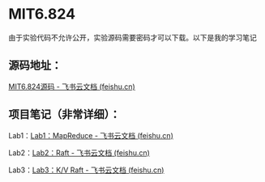 # MIT6.824

由于实验代码不允许公开，实验源码需要密码才可以下载。以下是我的学习笔记

## 源码地址：

[⁢⁡⁣‌‍‬⁡⁡⁣‌⁤‌‍‌⁣‍⁣⁢⁣⁣‍‍‍⁢⁢⁡⁢﻿‍⁣‍‍⁡⁢‬MIT6.824源码 - 飞书云文档 (feishu.cn)](https://mjvmcdxuxx.feishu.cn/docx/BH59dtbp7oiVYSxE1URcdOY6n8d)

## 项目笔记（非常详细）：

Lab1：[﻿‬⁢⁡⁣‍‌⁤﻿‬‌‬‍﻿‬﻿⁤‬‬⁣‌⁢‍‍⁡‬‌﻿⁡‌‌‍‬﻿﻿⁢⁣Lab1：MapReduce - 飞书云文档 (feishu.cn)](https://mjvmcdxuxx.feishu.cn/docx/FDved0JzaogVKHx0E8dcWguDnYf)

Lab2：[Lab2：Raft - 飞书云文档 (feishu.cn)](https://mjvmcdxuxx.feishu.cn/docx/UhsJdw9dBoCTYXxENPkcaznlnrh)

Lab3：[‌⁤﻿⁤⁢⁢⁤⁣‌‍﻿‌﻿‬‬⁤‌⁣‍⁤⁤⁢‌⁡⁣⁡⁣‬⁡⁢⁢‌﻿⁡⁤‌⁣‬‍⁡⁢⁣﻿Lab3：K/V Raft - 飞书云文档 (feishu.cn)](https://mjvmcdxuxx.feishu.cn/docx/OXeDdu96do5tedxUWR6c15pQnQc)

